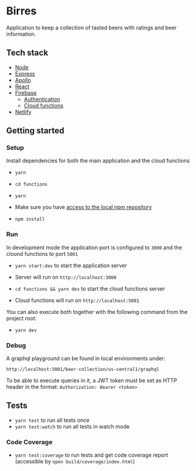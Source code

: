 # Birres

Application to keep a collection of tasted beers with ratings and beer information.

## Tech stack

- [Node](https://nodejs.org/)
- [Express](https://expressjs.com/)
- [Apollo](https://www.apollographql.com/)
- [React](https://reactjs.org/)
- [Firebase](https://firebase.google.com/)
  - [Authentication](https://firebase.google.com/docs/auth)
  - [Cloud functions](https://firebase.google.com/docs/functions)
- [Netlify](https://www.netlify.com/)

## Getting started

### Setup

Install dependencies for both the main application and the cloud functions

* `yarn`

* `cd functions`
* `yarn`

* Make sure you have [access to the local npm repository](#using-internal-npm-repository)
* `npm install`

### Run

In development mode the application port is configured to `3000` and the clound functions to port `5001`

* `yarn start:dev` to start the application server
* Server will run on `http://localhost:3000`

* `cd functions && yarn dev` to start the cloud functions server
* Cloud functions will run on `http://localhost:5001`

You can also execute both together with the following command from the project root:

* `yarn dev`

### Debug

A graphql playground can be found in local environments under:

`http://localhost:5001/beer-collection/us-central1/graphql`

To be able to execute queries in it, a JWT token must be set as HTTP header in the format: `Authorization: Bearer <token>`

## Tests

* `yarn test` to run all tests once
* `yarn test:watch` to run all tests in watch mode

### Code Coverage

* `yarn test:coverage` to run tests and get code coverage report (accessible by `open build/coverage/index.html`)